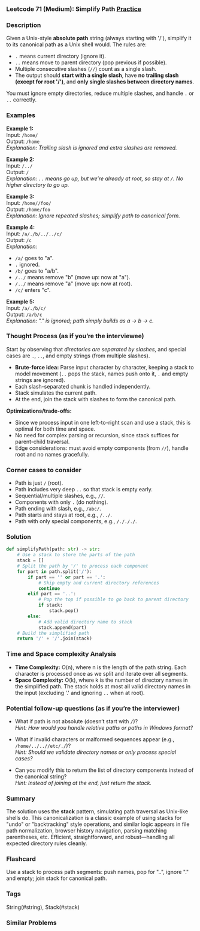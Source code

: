 ### Leetcode 71 (Medium): Simplify Path [Practice](https://leetcode.com/problems/simplify-path)

### Description  
Given a Unix-style **absolute path** string (always starting with '/'), simplify it to its canonical path as a Unix shell would. The rules are:
- `.` means current directory (ignore it).
- `..` means move to parent directory (pop previous if possible).
- Multiple consecutive slashes (`//`) count as a single slash.
- The output should **start with a single slash**, have **no trailing slash (except for root '/')**, and **only single slashes between directory names**.

You must ignore empty directories, reduce multiple slashes, and handle `.` or `..` correctly.

### Examples  

**Example 1:**  
Input: `/home/`  
Output: `/home`  
*Explanation: Trailing slash is ignored and extra slashes are removed.*

**Example 2:**  
Input: `/../`  
Output: `/`  
*Explanation: `..` means go up, but we’re already at root, so stay at `/`. No higher directory to go up.*

**Example 3:**  
Input: `/home//foo/`  
Output: `/home/foo`  
*Explanation: Ignore repeated slashes; simplify path to canonical form.*

**Example 4:**  
Input: `/a/./b/../../c/`  
Output: `/c`  
*Explanation:*
- `/a/` goes to "a".
- `.` ignored.
- `/b/` goes to "a/b".
- `/../` means remove "b" (move up: now at "a").
- `/../` means remove "a" (move up: now at root).
- `/c/` enters "c".

**Example 5:**  
Input: `/a/./b/c/`  
Output: `/a/b/c`  
*Explanation: "." is ignored; path simply builds as a → b → c.*

### Thought Process (as if you’re the interviewee)  

Start by observing that *directories are separated by slashes*, and special cases are `.`, `..`, and empty strings (from multiple slashes).  
- **Brute-force idea:** Parse input character by character, keeping a stack to model movement (`..` pops the stack, names push onto it, `.` and empty strings are ignored).
- Each slash-separated chunk is handled independently.
- Stack simulates the current path.  
- At the end, join the stack with slashes to form the canonical path.

**Optimizations/trade-offs:**  
- Since we process input in one left-to-right scan and use a stack, this is optimal for both time and space.
- No need for complex parsing or recursion, since stack suffices for parent-child traversal.  
- Edge considerations: must avoid empty components (from `//`), handle root and no names gracefully.

### Corner cases to consider  
- Path is just `/` (root).
- Path includes very deep `..` so that stack is empty early.
- Sequential/multiple slashes, e.g., `//`.
- Components with only `.` (do nothing).
- Path ending with slash, e.g., `/abc/`.
- Path starts and stays at root, e.g., `/../`.
- Path with only special components, e.g., `/./././`.

### Solution

```python
def simplifyPath(path: str) -> str:
    # Use a stack to store the parts of the path
    stack = []
    # Split the path by '/' to process each component
    for part in path.split('/'):
        if part == '' or part == '.':
            # Skip empty and current directory references
            continue
        elif part == '..':
            # Pop the top if possible to go back to parent directory
            if stack:
                stack.pop()
        else:
            # Add valid directory name to stack
            stack.append(part)
    # Build the simplified path
    return '/' + '/'.join(stack)
```

### Time and Space complexity Analysis  

- **Time Complexity:** O(n), where n is the length of the path string. Each character is processed once as we split and iterate over all segments.
- **Space Complexity:** O(k), where k is the number of directory names in the simplified path. The stack holds at most all valid directory names in the input (excluding '.' and ignoring `..` when at root).

### Potential follow-up questions (as if you’re the interviewer)  

- What if path is not absolute (doesn’t start with `/`)?  
  *Hint: How would you handle relative paths or paths in Windows format?*

- What if invalid characters or malformed sequences appear (e.g., `/home/../..//etc/./`)?  
  *Hint: Should we validate directory names or only process special cases?*

- Can you modify this to return the list of directory components instead of the canonical string?  
  *Hint: Instead of joining at the end, just return the stack.*

### Summary
The solution uses the **stack** pattern, simulating path traversal as Unix-like shells do. This canonicalization is a classic example of using stacks for "undo" or "backtracking" style operations, and similar logic appears in file path normalization, browser history navigation, parsing matching parentheses, etc. Efficient, straightforward, and robust—handling all expected directory rules cleanly.


### Flashcard
Use a stack to process path segments: push names, pop for "..", ignore "." and empty; join stack for canonical path.

### Tags
String(#string), Stack(#stack)

### Similar Problems

